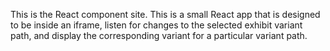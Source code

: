 This is the React component site. This is a small React app that is designed to be inside an iframe, listen for changes to the selected exhibit variant path, and display the corresponding variant for a particular variant path.